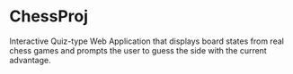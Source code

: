 # ChessProj
Interactive Quiz-type Web Application that displays board states from real chess games and prompts the user to guess the side with the current advantage.
